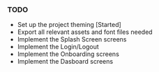 ### TODO

- Set up the project theming [Started]
- Export all relevant assets and font files needed
- Implement the Splash Screen screens 
- Implement the Login/Logout
- Implement the Onboarding screens
- Implement the Dasboard screens